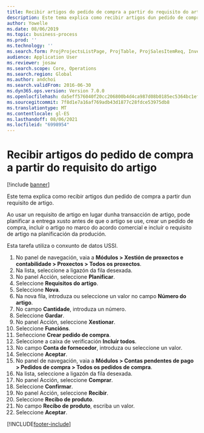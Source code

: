 ```yaml
---
title: Recibir artigos do pedido de compra a partir do requisito do artigo
description: Este tema explica como recibir artigos dun pedido de compra a partir dun requisito de artigo.
author: Yowelle
ms.date: 08/06/2019
ms.topic: business-process
ms.prod: ''
ms.technology: ''
ms.search.form: ProjProjectsListPage, ProjTable, ProjSalesItemReq, InventItemIdLookupSimple, PurchCreateFromSalesOrder, VendAccountItemLookup, PurchTable, PurchEditLines
audience: Application User
ms.reviewer: josaw
ms.search.scope: Core, Operations
ms.search.region: Global
ms.author: andchoi
ms.search.validFrom: 2016-06-30
ms.dyn365.ops.version: Version 7.0.0
ms.openlocfilehash: da5eff576040f20cc206800b4d4ca987d08b0185ec5364bc1efc940f85d36371
ms.sourcegitcommit: 7f8d1e7a16af769adb43d1877c28fdce53975db8
ms.translationtype: MT
ms.contentlocale: gl-ES
ms.lasthandoff: 08/06/2021
ms.locfileid: "6998954"
---
```

# <a name="receive-items-on-purchase-order-from-item-requirement"></a>Recibir artigos do pedido de compra a partir do requisito do artigo

[!include [banner](../../includes/banner.md)]

Este tema explica como recibir artigos dun pedido de compra a partir dun requisito de artigo.

Ao usar un requisito de artigo en lugar dunha transacción de artigo, pode planificar a entrega xusto antes de que o artigo se use, crear un pedido de compra, incluír o artigo no marco do acordo comercial e incluír o requisito de artigo na planificación da produción. 

Esta tarefa utiliza o conxunto de datos USSI.

1. No panel de navegación, vaia a **Módulos > Xestión de proxectos e contabilidade > Proxectos > Todos os proxectos**.
2. Na lista, seleccione a ligazón da fila desexada.
3. No panel Acción, seleccione **Planificar**.
4. Seleccione **Requisitos do artigo**.
5. Seleccione **Nova**.
6. Na nova fila, introduza ou seleccione un valor no campo **Número do artigo**.
7. No campo **Cantidade**, introduza un número.
8. Seleccione **Gardar**.
9. No panel Acción, seleccione **Xestionar**.
10. Seleccione **Funcións**.
11. Señeccione **Crear pedido de compra**.
12. Seleccione a caixa de verificación **Incluír todos**.
13. No campo **Conta de fornecedor**, introduza ou seleccione un valor.
14. Seleccione **Aceptar**.
15. No panel de navegación, vaia a **Módulos > Contas pendentes de pago > Pedidos de compra > Todos os pedidos de compra**.
16. Na lista, seleccione a ligazón da fila desexada.
17. No panel Acción, seleccione **Comprar**.
18. Seleccione **Confirmar**.
19. No panel Acción, seleccione **Recibir**.
20. Seleccione **Recibo de produto**.
21. No campo **Recibo de produto**, escriba un valor.
22. Seleccione **Aceptar**.



[!INCLUDE[footer-include](../../includes/footer-banner.md)]